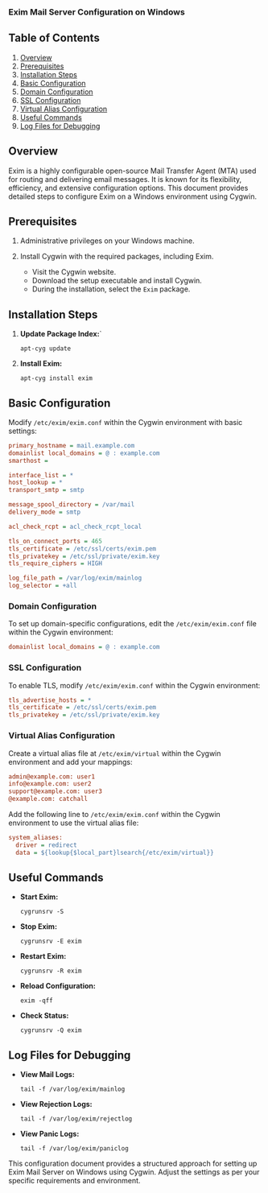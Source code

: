 ### Exim Mail Server Configuration on Windows

## Table of Contents
1. [Overview](#overview)
2. [Prerequisites](#prerequisites)
3. [Installation Steps](#installation-steps)
4. [Basic Configuration](#basic-configuration)
5. [Domain Configuration](#domain-configuration)
6. [SSL Configuration](#ssl-configuration)
7. [Virtual Alias Configuration](#virtual-alias-configuration)
8. [Useful Commands](#useful-commands)
9. [Log Files for Debugging](#log-files-for-debugging)

## Overview
Exim is a highly configurable open-source Mail Transfer Agent (MTA) used for routing and delivering email messages. It is known for its flexibility, efficiency, and extensive configuration options. This document provides detailed steps to configure Exim on a Windows environment using Cygwin.

## Prerequisites
1. Administrative privileges on your Windows machine.

2. Install Cygwin with the required packages, including Exim.
    - Visit the Cygwin website.
    - Download the setup executable and install Cygwin.
    - During the installation, select the `Exim` package.

## Installation Steps
1. **Update Package Index:**`
     ```shell
     apt-cyg update
     ```

2. **Install Exim:**
     ```shell
     apt-cyg install exim
     ```

## Basic Configuration
Modify `/etc/exim/exim.conf` within the Cygwin environment with basic settings:
```ini
primary_hostname = mail.example.com
domainlist local_domains = @ : example.com
smarthost = 

interface_list = *
host_lookup = *
transport_smtp = smtp

message_spool_directory = /var/mail
delivery_mode = smtp

acl_check_rcpt = acl_check_rcpt_local

tls_on_connect_ports = 465
tls_certificate = /etc/ssl/certs/exim.pem
tls_privatekey = /etc/ssl/private/exim.key
tls_require_ciphers = HIGH

log_file_path = /var/log/exim/mainlog
log_selector = +all
```


### Domain Configuration
To set up domain-specific configurations, edit the `/etc/exim/exim.conf` file within the Cygwin environment:

```ini
domainlist local_domains = @ : example.com
```

### SSL Configuration
To enable TLS, modify `/etc/exim/exim.conf` within the Cygwin environment:

```ini
tls_advertise_hosts = *
tls_certificate = /etc/ssl/certs/exim.pem
tls_privatekey = /etc/ssl/private/exim.key
```

### Virtual Alias Configuration
Create a virtual alias file at `/etc/exim/virtual` within the Cygwin environment and add your mappings:

```ini
admin@example.com: user1
info@example.com: user2
support@example.com: user3
@example.com: catchall
```

Add the following line to `/etc/exim/exim.conf` within the Cygwin environment to use the virtual alias file:

```ini
system_aliases:
  driver = redirect
  data = ${lookup{$local_part}lsearch{/etc/exim/virtual}}
```

## Useful Commands
- **Start Exim:**
  ```shell
  cygrunsrv -S 
  ```
- **Stop Exim:**
  ```shell
  cygrunsrv -E exim
  ```
- **Restart Exim:**
  ```shell
  cygrunsrv -R exim
  ```
- **Reload Configuration:**
  ```shell
  exim -qff
  ```
- **Check Status:**
  ```shell
  cygrunsrv -Q exim
  ```

## Log Files for Debugging
- **View Mail Logs:**
  ```shell
  tail -f /var/log/exim/mainlog
  ```
- **View Rejection Logs:**
  ```shell
  tail -f /var/log/exim/rejectlog
  ```
- **View Panic Logs:**
  ```shell
  tail -f /var/log/exim/paniclog
  ```

This configuration document provides a structured approach for setting up Exim Mail Server on Windows using Cygwin. Adjust the settings as per your specific requirements and environment.